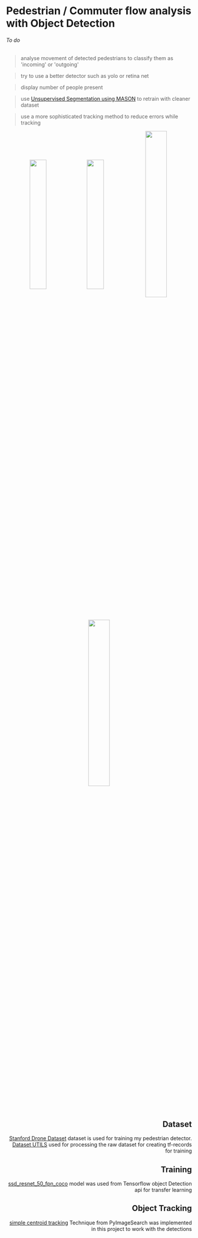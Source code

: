 #      Pedestrian / Commuter flow analysis with Object Detection


###### To do
> analyse movement of detected pedestrians to classify them as 'incoming' or 'outgoing'

> try to use a better detector such as yolo or retina net


> display number of people present 


> use [Unsupervised Segmentation using MASON](https://github.com/JosephKJ/MASON) to retrain with cleaner dataset

> use a more sophisticated tracking method to reduce errors while tracking

    
    
    

<p align="center">    
    
<img src="https://raw.githubusercontent.com/deeprajbasu/PedestrianFlowAnalysis/master/1.gif" width="30%" align="center" >   
<img src="https://raw.githubusercontent.com/deeprajbasu/PedestrianFlowAnalysis/master/4.gif" width="30%" align='center'>

<img src="https://raw.githubusercontent.com/deeprajbasu/PedestrianFlowAnalysis/master/2.gif" width="34%" align="center" >   
<img src="https://raw.githubusercontent.com/deeprajbasu/PedestrianFlowAnalysis/master/3.gif" width="34%" align='center'>


</p>




<div align="right">  



## Dataset

[Stanford Drone Dataset](https://cvgl.stanford.edu/projects/uav_data/) dataset is used for training my pedestrian detector.
[Dataset UTILS](https://github.com/JosephKJ/SDD-Utils) used for processing the raw dataset for creating tf-records for training 

## Training

[ssd_resnet_50_fpn_coco](https://github.com/tensorflow/models/blob/master/research/object_detection/g3doc/tf1_detection_zoo.md) model was used from Tensorflow object Detection api for transfer learning 

## Object Tracking 
[simple centroid tracking](https://www.pyimagesearch.com/2018/07/23/simple-object-tracking-with-opencv/) Technique from PyImageSearch was implemented in this project to work with the detections 

</div>  




